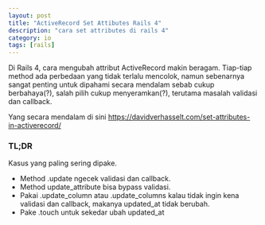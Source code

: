 ```yaml
---
layout: post
title: "ActiveRecord Set Attibutes Rails 4"
description: "cara set attributes di rails 4"
category: io
tags: [rails]
---
```



Di Rails 4, cara mengubah attribut ActiveRecord makin beragam. Tiap-tiap method ada perbedaan yang tidak terlalu mencolok, namun sebenarnya sangat penting untuk dipahami secara mendalam sebab cukup berbahaya(?), salah pilih cukup menyeramkan(?), terutama masalah validasi dan callback.


Yang secara mendalam di sini https://davidverhasselt.com/set-attributes-in-activerecord/

### TL;DR

Kasus yang paling sering dipake.
+ Method .update ngecek validasi dan callback.
+ Method update_attribute bisa bypass validasi.
+ Pakai .update_column atau .update_columns kalau tidak ingin kena validasi dan callback, makanya updated_at tidak berubah.
+ Pake .touch untuk sekedar ubah updated_at
